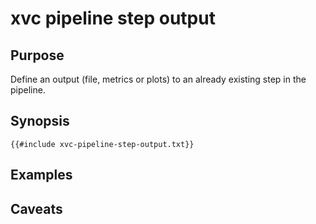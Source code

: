 # xvc pipeline step output

## Purpose

Define an output (file, metrics or plots) to an already existing step in the pipeline.

## Synopsis 

```text
{{#include xvc-pipeline-step-output.txt}}
```

## Examples

## Caveats


